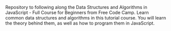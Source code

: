 Repository to following along the Data Structures and Algorithms in JavaScript - Full Course for Beginners from Free Code Camp.
Learn common data structures and algorithms in this tutorial course. 
You will learn the theory behind them, as well as how to program them in JavaScript.
